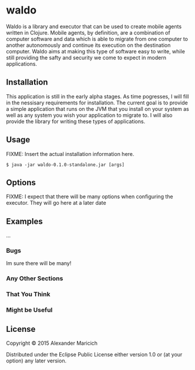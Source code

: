 # waldo

Waldo is a library and executor that can be used to create mobile agents written in Clojure. Mobile agents, by definition, are a combination of computer software and data which is able to migrate from one computer to another autonomously and continue its execution on the destination computer. Waldo aims at making this type of software easy to write, while still providing the safty and security we come to expect in modern applications. 

## Installation

This application is still in the early alpha stages. As time pogresses, I will fill in the nessisary requirements for installation. The current goal is to provide a simple application that runs on the JVM that you install on your system as well as any system you wish your application to migrate to. I will also provide the library for writing these types of applications.

## Usage

FIXME: Insert the actual installation information here.

    $ java -jar waldo-0.1.0-standalone.jar [args]

## Options

FIXME: I expect that there will be many options when configuring the executor. They will go here at a later date

## Examples

...

### Bugs

Im sure there will be many!

### Any Other Sections
### That You Think
### Might be Useful

## License

Copyright © 2015 Alexander Maricich

Distributed under the Eclipse Public License either version 1.0 or (at
your option) any later version.
